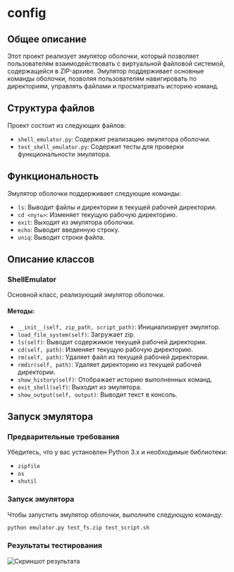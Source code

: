 # config
## Общее описание
Этот проект реализует эмулятор оболочки, который позволяет пользователям взаимодействовать с виртуальной файловой системой, содержащейся в ZIP-архиве. Эмулятор поддерживает основные команды оболочки, позволяя пользователям навигировать по директориям, управлять файлами и просматривать историю команд.
## Структура файлов
Проект состоит из следующих файлов:
- `shell_emulator.py`: Содержит реализацию эмулятора оболочки.
- `test_shell_emulator.py`: Содержит тесты для проверки функциональности эмулятора.
## Функциональность
Эмулятор оболочки поддерживает следующие команды:
- `ls`: Выводит файлы и директории в текущей рабочей директории.
- `cd <путь>`: Изменяет текущую рабочую директорию.
- `exit`: Выходит из эмулятора оболочки.
- `echo`: Выводит введенную строку.
- `uniq`: Выводит строки файла.
## Описание классов
### ShellEmulator
Основной класс, реализующий эмулятор оболочки.
#### Методы:
- `__init__(self, zip_path, script_path)`: Инициализирует эмулятор.
- `load_file_system(self)`: Загружает zip.
- `ls(self)`: Выводит содержимое текущей рабочей директории.
- `cd(self, path)`: Изменяет текущую рабочую директорию.
- `rm(self, path)`: Удаляет файл из текущей рабочей директории.
- `rmdir(self, path)`: Удаляет директорию из текущей рабочей директории.
- `show_history(self)`: Отображает историю выполненных команд.
- `exit_shell(self)`: Выходит из эмулятора.
- `show_output(self, output)`: Выводит текст в консоль.
## Запуск эмулятора
### Предварительные требования
Убедитесь, что у вас установлен Python 3.x и необходимые библиотеки:
- `zipfile`
- `os`
- `shutil`
### Запуск эмулятора
Чтобы запустить эмулятор оболочки, выполните следующую команду:
```bash
python emulator.py test_fs.zip test_script.sh
```
### Результаты тестирования
![Скриншот результата](photo/Снимок%20экрана%202024-10-17%20123524.png)
